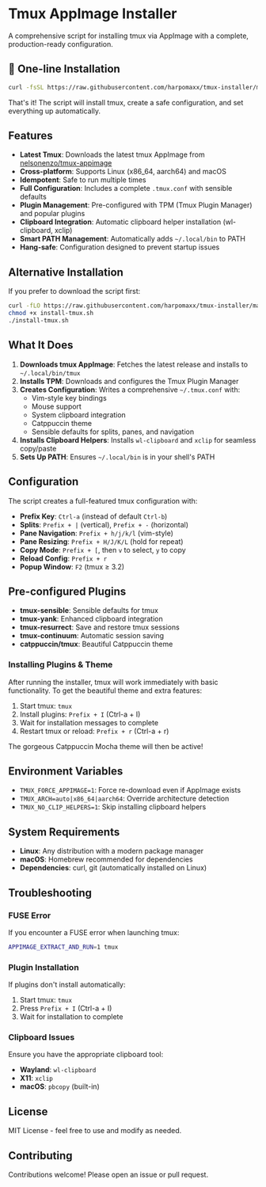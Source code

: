 # Tmux AppImage Installer

A comprehensive script for installing tmux via AppImage with a complete, production-ready configuration.

## 🚀 One-line Installation

```bash
curl -fsSL https://raw.githubusercontent.com/harpomaxx/tmux-installer/main/install-tmux.sh | bash
```

That's it! The script will install tmux, create a safe configuration, and set everything up automatically.

## Features

- **Latest Tmux**: Downloads the latest tmux AppImage from [nelsonenzo/tmux-appimage](https://github.com/nelsonenzo/tmux-appimage)
- **Cross-platform**: Supports Linux (x86_64, aarch64) and macOS
- **Idempotent**: Safe to run multiple times
- **Full Configuration**: Includes a complete `.tmux.conf` with sensible defaults
- **Plugin Management**: Pre-configured with TPM (Tmux Plugin Manager) and popular plugins
- **Clipboard Integration**: Automatic clipboard helper installation (wl-clipboard, xclip)
- **Smart PATH Management**: Automatically adds `~/.local/bin` to PATH
- **Hang-safe**: Configuration designed to prevent startup issues

## Alternative Installation

If you prefer to download the script first:

```bash
curl -fLO https://raw.githubusercontent.com/harpomaxx/tmux-installer/main/install-tmux.sh
chmod +x install-tmux.sh
./install-tmux.sh
```

## What It Does

1. **Downloads tmux AppImage**: Fetches the latest release and installs to `~/.local/bin/tmux`
2. **Installs TPM**: Downloads and configures the Tmux Plugin Manager
3. **Creates Configuration**: Writes a comprehensive `~/.tmux.conf` with:
   - Vim-style key bindings
   - Mouse support
   - System clipboard integration
   - Catppuccin theme
   - Sensible defaults for splits, panes, and navigation
4. **Installs Clipboard Helpers**: Installs `wl-clipboard` and `xclip` for seamless copy/paste
5. **Sets Up PATH**: Ensures `~/.local/bin` is in your shell's PATH

## Configuration

The script creates a full-featured tmux configuration with:

- **Prefix Key**: `Ctrl-a` (instead of default `Ctrl-b`)
- **Splits**: `Prefix + |` (vertical), `Prefix + -` (horizontal)
- **Pane Navigation**: `Prefix + h/j/k/l` (vim-style)
- **Pane Resizing**: `Prefix + H/J/K/L` (hold for repeat)
- **Copy Mode**: `Prefix + [`, then `v` to select, `y` to copy
- **Reload Config**: `Prefix + r`
- **Popup Window**: `F2` (tmux ≥ 3.2)

## Pre-configured Plugins

- **tmux-sensible**: Sensible defaults for tmux
- **tmux-yank**: Enhanced clipboard integration
- **tmux-resurrect**: Save and restore tmux sessions
- **tmux-continuum**: Automatic session saving
- **catppuccin/tmux**: Beautiful Catppuccin theme

### Installing Plugins & Theme

After running the installer, tmux will work immediately with basic functionality. To get the beautiful theme and extra features:

1. Start tmux: `tmux`
2. Install plugins: `Prefix + I` (Ctrl-a + I)
3. Wait for installation messages to complete
4. Restart tmux or reload: `Prefix + r` (Ctrl-a + r)

The gorgeous Catppuccin Mocha theme will then be active!

## Environment Variables

- `TMUX_FORCE_APPIMAGE=1`: Force re-download even if AppImage exists
- `TMUX_ARCH=auto|x86_64|aarch64`: Override architecture detection
- `TMUX_NO_CLIP_HELPERS=1`: Skip installing clipboard helpers

## System Requirements

- **Linux**: Any distribution with a modern package manager
- **macOS**: Homebrew recommended for dependencies
- **Dependencies**: curl, git (automatically installed on Linux)

## Troubleshooting

### FUSE Error
If you encounter a FUSE error when launching tmux:
```bash
APPIMAGE_EXTRACT_AND_RUN=1 tmux
```

### Plugin Installation
If plugins don't install automatically:
1. Start tmux: `tmux`
2. Press `Prefix + I` (Ctrl-a + I)
3. Wait for installation to complete

### Clipboard Issues
Ensure you have the appropriate clipboard tool:
- **Wayland**: `wl-clipboard`
- **X11**: `xclip`
- **macOS**: `pbcopy` (built-in)

## License

MIT License - feel free to use and modify as needed.

## Contributing

Contributions welcome! Please open an issue or pull request.